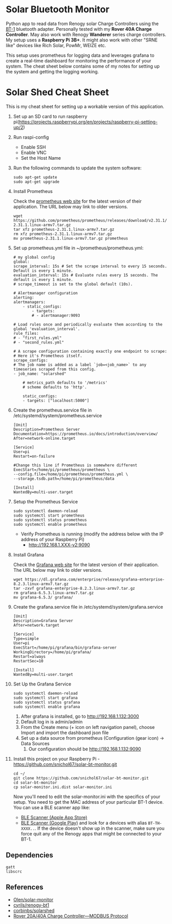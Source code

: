 # Solar Bluetooth Monitor
Python app to read data from Renogy solar Charge Controllers using the [BT-1](https://www.renogy.com/bt-1-bluetooth-module-new-version/) bluetooth adapter. Personally tested with my **Rover 40A Charge Controller**. May also work with Renogy **Wanderer** series charge controllers.  My setup uses a **Raspberry Pi 3B+**. It might also work with other  "SRNE like" devices like Rich Solar, PowMr, WEIZE etc.

This setup uses prometheus for logging data and leverages grafana to create a real-time dashboard for monitoring the performance of your system.  The cheat sheet below contains some of my notes for setting up the system and getting the logging working.

# Solar Shed Cheat Sheet
This is my cheat sheet for setting up a workable version of this application.

1. Set up an SD card to run raspberry pi(https://projects.raspberrypi.org/en/projects/raspberry-pi-setting-up/2)
2. Run raspi-config
   - Enable SSH
   - Enable VNC
   - Set the Host Name
3. Run the following commands to update the system software:
    ```
    sudo apt-get update
    sudo apt-get upgrade
    ```

4. Install Prometheus
    
    Check the [prometheus web site](https://prometheus.io/download/) for the latest version of their application.  The URL below may link to older versions.
    ```
    wget https://github.com/prometheus/prometheus/releases/download/v2.31.1/prometheus-2.31.1.linux-armv7.tar.gz
    tar xfz prometheus-2.31.1.linux-armv7.tar.gz
    rm xfz prometheus-2.31.1.linux-armv7.tar.gz
    mv prometheus-2.31.1.linux-armv7.tar.gz prometheus
    ```
5. Set up prometheus.yml file in ~/prometheus/prometheus.yml:
    ```
    # my global config
    global:
    scrape_interval: 15s # Set the scrape interval to every 15 seconds. Default is every 1 minute.
    evaluation_interval: 15s # Evaluate rules every 15 seconds. The default is every 1 minute.
    # scrape_timeout is set to the global default (10s).

    # Alertmanager configuration
    alerting:
    alertmanagers:
        - static_configs:
            - targets:
            # - alertmanager:9093

    # Load rules once and periodically evaluate them according to the global 'evaluation_interval'.
    rule_files:
    # - "first_rules.yml"
    # - "second_rules.yml"

    # A scrape configuration containing exactly one endpoint to scrape:
    # Here it's Prometheus itself.
    scrape_configs:
    # The job name is added as a label `job=<job_name>` to any timeseries scraped from this config.
    - job_name: "solarshed"

        # metrics_path defaults to '/metrics'
        # scheme defaults to 'http'.

        static_configs:
        - targets: ["localhost:5000"]

    ```
6. Create the prometheus.service file in /etc/systemd/system/prometheus.service
    ```
    [Unit]
    Description=Prometheus Server
    Documentation=https://prometheus.io/docs/introduction/overview/
    After=network-online.target

    [Service]
    User=pi
    Restart=on-failure

    #Change this line if Prometheus is somewhere different
    ExecStart=/home/pi/prometheus/prometheus \
    --config.file=/home/pi/prometheus/prometheus.yml \
    --storage.tsdb.path=/home/pi/prometheus/data

    [Install]
    WantedBy=multi-user.target
    ```
7. Setup the Prometheus Service
    ```
    sudo systemctl daemon-reload
    sudo systemctl start prometheus
    sudo systemctl status prometheus
    sudo systemctl enable prometheus
    ```
    - Verify Prometheus is running (modify the address below with the IP address of your Raspberry Pi)
        - http://192.168.1.XXX-v2:9090
8. Install Grafana
    
    Check the [Grafana web site](https://grafana.com/grafana/download) for the latest version of their application.  The URL below may link to older versions.
    ```
    wget https://dl.grafana.com/enterprise/release/grafana-enterprise-8.2.3.linux-armv7.tar.gz
    tar -zxvf grafana-enterprise-8.2.3.linux-armv7.tar.gz
    rm grafana-6.5.3.linux-armv7.tar.gz
    mv grafana-6.5.3/ grafana/   
    ```
9. Create the grafana.service file in /etc/systemd/system/grafana.service
    ```
    [Unit]
    Description=Grafana Server
    After=network.target

    [Service]
    Type=simple
    User=pi
    ExecStart=/home/pi/grafana/bin/grafana-server
    WorkingDirectory=/home/pi/grafana/
    Restart=always
    RestartSec=10

    [Install]
    WantedBy=multi-user.target
    ```
10. Set Up the Grafana Service
    ```
    sudo systemctl daemon-reload
    sudo systemctl start grafana
    sudo systemctl status grafana
    sudo systemctl enable grafana
    ```
    1. After grafana is installed, go to http://192.168.1.132:3000
    2. Default log in is admin/admin
    3. From the Create menu (+ icon on left navigation panel), choose Import and import the dashboard json file
    4. Set up a data source from prometheus (Configuration (gear icon) -> Data Sources
       1. Our configuration should be http://192.168.1.132:9090


11. Install this project on your Raspberry Pi - https://github.com/snichol67/solar-bt-monitor.git
    ```
    cd ~/
    git clone https://github.com/snichol67/solar-bt-monitor.git
    cd solar-bt-monitor
    cp solar-monitor.ini.dist solar-monitor.ini
    ```
    Now you'll need to edit the solar-monitor.ini with the specifics of your setup. You need to get the MAC address of your particular BT-1 device.  You can use a BLE scanner app like:
      - [BLE Scanner (Apple App Store)](https://apps.apple.com/us/app/ble-scanner-4-0/id1221763603)
      - [BLE Scanner (Google Play)](https://play.google.com/store/apps/details?id=com.macdom.ble.blescanner)
    and look for a devices with alias `BT-TH-XXXX..`.  If the device doesn't show up in the scanner, make sure you force quit any of the Renogy apps that might be connected to your BT-1.

## Dependencies

```
gatt
libscrc
```

## References

 - [Olen/solar-monitor](https://github.com/Olen/solar-monitor)
 - [cyrils/renogy-bt1](https://github.com/cyrils/renogy-bt1)
 - [corbinbs/solarshed](https://github.com/corbinbs/solarshed)
 - [Rover 20A/40A Charge Controller—MODBUS Protocol](https://docs.google.com/document/d/1OSW3gluYNK8d_gSz4Bk89LMQ4ZrzjQY6/edit)
